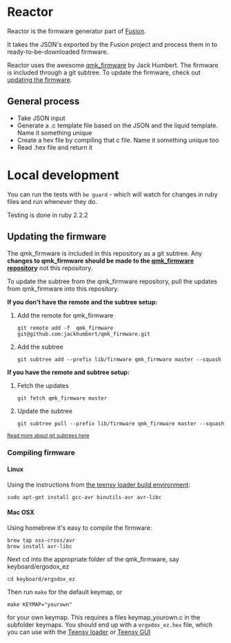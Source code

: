 # Reactor

Reactor is the firmware generator part of [Fusion](https://github.com/ErgoDox-EZ/fusion).

It takes the JSON's exported by the Fusion project and process them in to ready-to-be-downloaded firmware.

Reactor uses the awesome [qmk_firmware](http://github.com/jackhumbert/qmk_firmware) by Jack Humbert. The firmware is included through a git  subtree. To update the firmware, check out [updating the firmware](#updating-the-firmware).


## General process

- Take JSON input
- Generate a .c template file based on the JSON and the liquid template. Name it something unique
- Create a hex file by compiling that c file. Name it something unique too
- Read .hex file and return it

# Local development

You can run the tests with `be guard` - which will watch for changes in ruby files and run whenever they do.

Testing is done in ruby 2.2.2

## Updating the firmware

The qmk_firmware is included in this repository as a git subtree. Any **changes to qmk_firmware should be made to the [qmk_firmware repository](http://github.com/jackhumbert/qmk_firmware)** not this repository.

To update the subtree from the qmk_firmware repository, pull the updates from qmk_firmware into this repository.

**If you don't have the remote and the subtree setup:**

1. Add the remote for qmk_firmware
    
    `git remote add -f  qmk_firmware git@github.com:jackhumbert/qmk_firmware.git`

2. Add the subtree
    
    `git subtree add --prefix lib/firmware qmk_firmware master --squash`

**If you have the remote and subtree setup:**

1. Fetch the updates

    `git fetch qmk_firmware master`

2. Update the subtree
    
    `git subtree pull --prefix lib/firmware qmk_firmware master --squash`

<sub>[Read more about git subtrees here](http://blogs.atlassian.com/2013/05/alternatives-to-git-submodule-git-subtree/)</sub>

### Compiling firmware

#### Linux

Using the instructions from [the teensy loader build environment](https://www.pjrc.com/teensy/gcc.html):

    sudo apt-get install gcc-avr binutils-avr avr-libc

#### Mac OSX

Using homebrew it's easy to compile the firmware:

    brew tap osx-cross/avr
    brew install avr-libc
    

Next cd into the appropriate folder of the qmk_firmware, say keyboard/ergodox_ez
 
    cd keyboard/ergodox_ez
    
Then run `make` for the default keymap, or
    
    make KEYMAP="yourown"
    
for your own keymap. This requires a files keymap_yourown.c in the subfolder keymaps.
You should end up with a `ergodox_ez.hex` file, which you can use with the [Teensy loader](http://www.pjrc.com/teensy/loader_cli.html) or [Teensy GUI](https://www.pjrc.com/teensy/loader.html)
